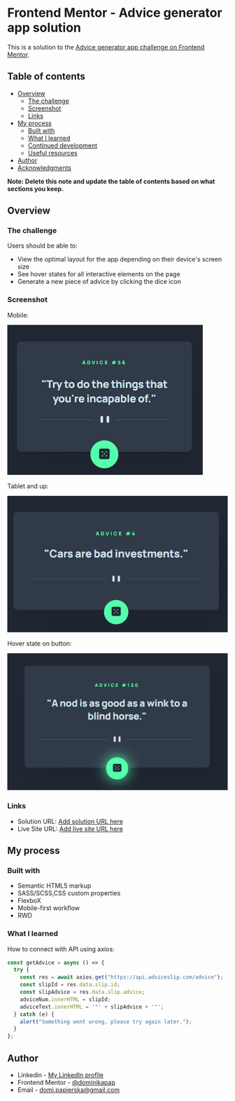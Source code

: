 # Frontend Mentor - Advice generator app solution

This is a solution to the [Advice generator app challenge on Frontend Mentor](https://www.frontendmentor.io/challenges/advice-generator-app-QdUG-13db). 
## Table of contents

- [Overview](#overview)
  - [The challenge](#the-challenge)
  - [Screenshot](#screenshot)
  - [Links](#links)
- [My process](#my-process)
  - [Built with](#built-with)
  - [What I learned](#what-i-learned)
  - [Continued development](#continued-development)
  - [Useful resources](#useful-resources)
- [Author](#author)
- [Acknowledgments](#acknowledgments)

**Note: Delete this note and update the table of contents based on what sections you keep.**

## Overview

### The challenge

Users should be able to:

- View the optimal layout for the app depending on their device's screen size
- See hover states for all interactive elements on the page
- Generate a new piece of advice by clicking the dice icon

### Screenshot

Mobile:  
  
![](./screenshots/mobile.png)

Tablet and up:

![](./screenshots/tablet-up.png)

Hover state on button:

![](./screenshots/hover.png)


### Links

- Solution URL: [Add solution URL here](https://your-solution-url.com)
- Live Site URL: [Add live site URL here](https://your-live-site-url.com)

## My process

### Built with

- Semantic HTML5 markup
- SASS/SCSS,CSS custom properties
- FlexboX
- Mobile-first workflow
- RWD


### What I learned

How to connect with API using axios:


```js
const getAdvice = async () => {
  try {
    const res = await axios.get("https://api.adviceslip.com/advice");
    const slipId = res.data.slip.id;
    const slipAdvice = res.data.slip.advice;
    adviceNum.innerHTML = slipId;
    adviceText.innerHTML = '"' + slipAdvice + '"';
  } catch (e) {
    alert("Something went wrong, please try again later.");
  }
};
```


## Author

- Linkedin - [My LinkedIn profile](https://www.linkedin.com/in/dominika-papierska-1ba09311a/)
- Frontend Mentor - [@dominikapap](https://www.frontendmentor.io/profile/dominikapap)
- Email - domi.papierska@gmail.com

